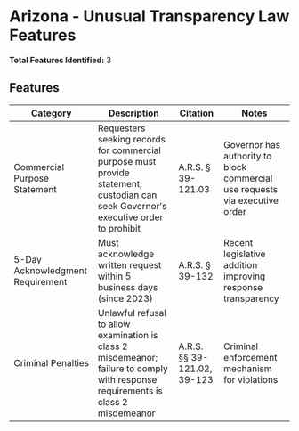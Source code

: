 # Arizona - Unusual Transparency Law Features

**Total Features Identified:** 3

## Features

| Category | Description | Citation | Notes |
|----------|-------------|----------|-------|
| Commercial Purpose Statement | Requesters seeking records for commercial purpose must provide statement; custodian can seek Governor's executive order to prohibit | A.R.S. § 39-121.03 | Governor has authority to block commercial use requests via executive order |
| 5-Day Acknowledgment Requirement | Must acknowledge written request within 5 business days (since 2023) | A.R.S. § 39-132 | Recent legislative addition improving response transparency |
| Criminal Penalties | Unlawful refusal to allow examination is class 2 misdemeanor; failure to comply with response requirements is class 2 misdemeanor | A.R.S. §§ 39-121.02, 39-123 | Criminal enforcement mechanism for violations |
